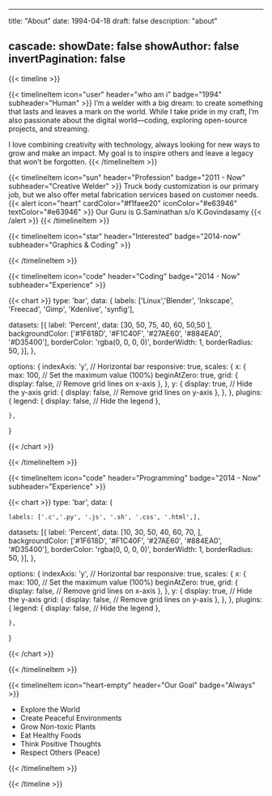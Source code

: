 
---
title: "About"
date: 1994-04-18
draft: false
description: "about"

cascade:
  showDate: false
  showAuthor: false
  invertPagination: false
---


{{< timeline >}}


{{< timelineItem icon="user" header="who am i" badge="1994" subheader="Human" >}}
I’m a welder with a big dream: to create something that lasts and leaves a mark on the world. While I take pride in my craft, I’m also passionate about the digital world—coding, exploring open-source projects, and streaming.

I love combining creativity with technology, always looking for new ways to grow and make an impact. My goal is to inspire others and leave a legacy that won’t be forgotten.
{{< /timelineItem >}}




{{< timelineItem icon="sun" header="Profession" badge="2011 - Now" subheader="Creative Welder" >}}
Truck body customization is our primary job, but we also offer metal fabrication services based on customer needs.
{{< alert icon="heart" cardColor="#f1faee20" iconColor="#e63946" textColor="#e63946" >}}
Our Guru is G.Saminathan s/o K.Govindasamy
{{< /alert >}}
{{< /timelineItem >}}




{{< timelineItem icon="star" header="Interested" badge="2014-now" subheader="Graphics & Coding" >}}



{{< /timelineItem >}}




{{< timelineItem icon="code" header="Coding" badge="2014 - Now" subheader="Experience" >}}


{{< chart >}}
type: 'bar',
data: {
  labels: ['Linux','Blender', 'Inkscape', 'Freecad', 'Gimp', 'Kdenlive', 'synfig'],

  datasets: [{
    label: 'Percent',
    data: [30, 50, 75, 40, 60, 50,50 ],
    backgroundColor: ['#1F618D', '#F1C40F', '#27AE60', '#884EA0', '#D35400'],
    borderColor: 'rgba(0, 0, 0, 0)',
    borderWidth: 1,
    borderRadius: 50,
  }],
  },

options: {
    indexAxis: 'y', // Horizontal bar
    responsive: true,
    scales: {
      x: {
        max: 100, // Set the maximum value (100%)
        beginAtZero: true,
        grid: {
          display: false, // Remove grid lines on x-axis
        },
      },
      y: {
        display: true, // Hide the y-axis
        grid: {
          display: false, // Remove grid lines on y-axis
        },
      },
    },
    plugins: {
      legend: {
        display: false, // Hide the legend
      },
      
    },
  }

{{< /chart >}}



{{< /timelineItem >}}

{{< timelineItem icon="code" header="Programming" badge="2014 - Now" subheader="Experience" >}}


{{< chart >}}
type: 'bar',
data: {

    labels: ['.c','.py', '.js', '.sh', '.css', '.html',],

  datasets: [{
    label: 'Percent',
    data: [10, 30, 50, 40, 60, 70, ],
    backgroundColor: ['#1F618D', '#F1C40F', '#27AE60', '#884EA0', '#D35400'],
    borderColor: 'rgba(0, 0, 0, 0)',
    borderWidth: 1,
    borderRadius: 50,
  }],
  },

options: {
    indexAxis: 'y', // Horizontal bar
    responsive: true,
    scales: {
      x: {
        max: 100, // Set the maximum value (100%)
        beginAtZero: true,
        grid: {
          display: false, // Remove grid lines on x-axis
        },
      },
      y: {
        display: true, // Hide the y-axis
        grid: {
          display: false, // Remove grid lines on y-axis
        },
      },
    },
    plugins: {
      legend: {
        display: false, // Hide the legend
      },
      
    },
  }

{{< /chart >}}



{{< /timelineItem >}}


{{< timelineItem icon="heart-empty" header="Our Goal" badge="Always" >}}

<ul>
  <li>Explore the World</li>

  <li>Create Peaceful Environments</li>

  <li>Grow Non-toxic Plants</li>

  <li>Eat Healthy Foods</li>

  <li>Think Positive Thoughts</li>

  <li>Respect Others (Peace)</li>

  </ul>

{{< /timelineItem >}}


{{< /timeline >}}
